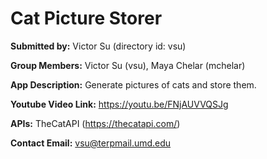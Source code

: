 # Cat Picture Storer

**Submitted by:** Victor Su (directory id: vsu)

**Group Members:** Victor Su (vsu), Maya Chelar (mchelar)

**App Description:** Generate pictures of cats and store them.

**Youtube Video Link:** https://youtu.be/FNjAUVVQSJg

**APIs:** TheCatAPI (https://thecatapi.com/)

**Contact Email:** vsu@terpmail.umd.edu
